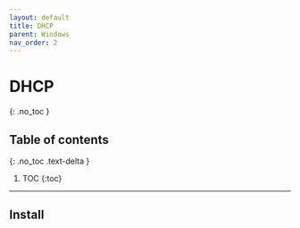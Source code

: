 ```yaml
---
layout: default
title: DHCP
parent: Windows
nav_order: 2
---
```


# DHCP
{: .no_toc }

## Table of contents
{: .no_toc .text-delta }

1. TOC
{:toc}

---

## Install